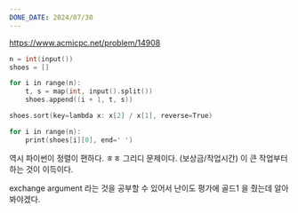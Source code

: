 ```yaml
---
DONE_DATE: 2024/07/30
---
```


https://www.acmicpc.net/problem/14908

```c++
n = int(input())
shoes = []

for i in range(n):
    t, s = map(int, input().split())
    shoes.append((i + 1, t, s))

shoes.sort(key=lambda x: x[2] / x[1], reverse=True)

for i in range(n):
    print(shoes[i][0], end=' ')


```

역시 파이썬이 정렬이 편하다. ㅎㅎ 그리디 문제이다.
(보상금/작업시간) 이 큰 작업부터 하는 것이 이득이다. 

exchange argument 라는 것을 공부할 수 있어서 난이도 평가에 골드1 을 줬는데 알아봐야겠다.


